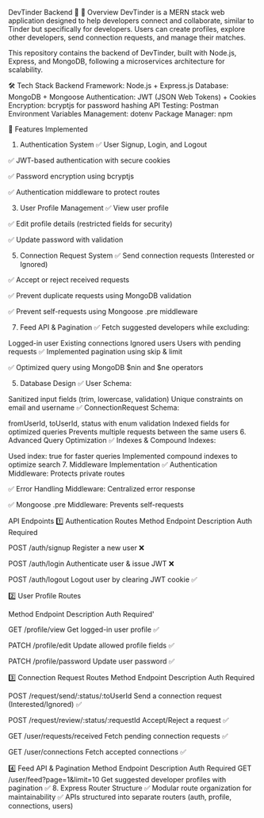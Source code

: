 DevTinder Backend 🚀
📌 Overview
DevTinder is a MERN stack web application designed to help developers connect and collaborate, similar to Tinder but specifically for developers. Users can create profiles, explore other developers, send connection requests, and manage their matches.

This repository contains the backend of DevTinder, built with Node.js, Express, and MongoDB, following a microservices architecture for scalability.

🛠️ Tech Stack
Backend Framework: Node.js + Express.js
Database: MongoDB + Mongoose
Authentication: JWT (JSON Web Tokens) + Cookies
Encryption: bcryptjs for password hashing
API Testing: Postman
Environment Variables Management: dotenv
Package Manager: npm


🔑 Features Implemented
1. Authentication System
✅ User Signup, Login, and Logout

✅ JWT-based authentication with secure cookies

✅ Password encryption using bcryptjs

✅ Authentication middleware to protect routes

3. User Profile Management
✅ View user profile

✅ Edit profile details (restricted fields for security)

✅ Update password with validation

5. Connection Request System
✅ Send connection requests (Interested or Ignored)

✅ Accept or reject received requests

✅ Prevent duplicate requests using MongoDB validation

✅ Prevent self-requests using Mongoose .pre middleware

7. Feed API & Pagination
✅ Fetch suggested developers while excluding:

Logged-in user
Existing connections
Ignored users
Users with pending requests
✅ Implemented pagination using skip & limit

✅ Optimized query using MongoDB $nin and $ne operators

5. Database Design
✅ User Schema:

Sanitized input fields (trim, lowercase, validation)
Unique constraints on email and username
✅ ConnectionRequest Schema:

fromUserId, toUserId, status with enum validation
Indexed fields for optimized queries
Prevents multiple requests between the same users
6. Advanced Query Optimization
✅ Indexes & Compound Indexes:

Used index: true for faster queries
Implemented compound indexes to optimize search
7. Middleware Implementation
✅ Authentication Middleware: Protects private routes

✅ Error Handling Middleware: Centralized error response

✅ Mongoose .pre Middleware: Prevents self-requests


 API Endpoints
1️⃣ Authentication Routes
Method	Endpoint	Description	Auth Required

POST	/auth/signup	Register a new user	❌

POST	/auth/login	Authenticate user & issue JWT	❌

POST	/auth/logout	Logout user by clearing JWT cookie	✅



2️⃣ User Profile Routes

Method	Endpoint	Description	Auth Required'

GET	/profile/view	Get logged-in user profile	✅

PATCH	/profile/edit	Update allowed profile fields	✅

PATCH	/profile/password	Update user password	✅


3️⃣ Connection Request Routes
Method	Endpoint	Description	Auth Required

POST	/request/send/:status/:toUserId	Send a connection request (Interested/Ignored)	✅

POST	/request/review/:status/:requestId	Accept/Reject a request	✅

GET	/user/requests/received	Fetch pending connection requests	✅

GET	/user/connections	Fetch accepted connections	✅


4️⃣ Feed API & Pagination
Method	Endpoint	Description	Auth Required
GET	/user/feed?page=1&limit=10	Get suggested developer profiles with pagination	✅
8. Express Router Structure
✅ Modular route organization for maintainability
✅ APIs structured into separate routers (auth, profile, connections, users)
